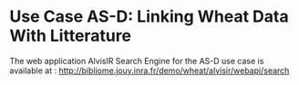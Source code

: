 # Use Case AS-D: Linking Wheat Data With Litterature


The web application AlvisIR Search Engine for the AS-D use case is available at : http://bibliome.jouy.inra.fr/demo/wheat/alvisir/webapi/search
